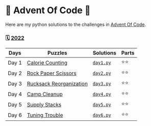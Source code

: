 # 🌟 Advent Of Code 🌟 
Here are my python solutions to the challenges in [Advent Of Code](https://adventofcode.com/).


### 🗓 [2022](https://adventofcode.com/2022)

| Days  | Puzzles                                                        | Solutions                  | Parts |
|-------|----------------------------------------------------------------|----------------------------|-------|
| Day 1 | [Calorie Counting](https://adventofcode.com/2022/day/1)        | [`day1.py`](/day1/day1.py) | ⭐⭐    |
| Day 2 | [Rock Paper Scissors](https://adventofcode.com/2022/day/2)     | [`day2.py`](/day2/day2.py) | ⭐⭐    |
| Day 3 | [Rucksack Reorganization](https://adventofcode.com/2022/day/3) | [`day3.py`](/day3/day3.py) | ⭐⭐    |
| Day 4 | [Camp Cleanup](https://adventofcode.com/2022/day/4)            | [`day4.py`](/day4/day4.py) | ⭐⭐    |
| Day 5 | [Supply Stacks](https://adventofcode.com/2022/day/5)           | [`day5.py`](/day5/day5.py) | ⭐⭐    |
| Day 6 | [Tuning Trouble](https://adventofcode.com/2022/day/6)          | [`day6.py`](/day6/day6.py) | ⭐⭐    |